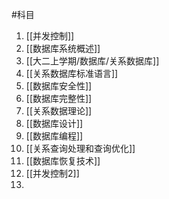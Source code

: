 #科目 
1. [[并发控制]]
2. [[数据库系统概述]]
3. [[大二上学期/数据库/关系数据库]]
4. [[关系数据库标准语言]]
5. [[数据库安全性]]
6. [[数据库完整性]]
7. [[关系数据理论]]
8. [[数据库设计]]
9. [[数据库编程]]
10. [[关系查询处理和查询优化]]
11. [[数据库恢复技术]]
12. [[并发控制2]]
13. 